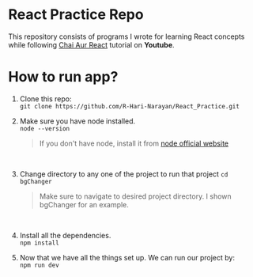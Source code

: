 # React Practice Repo

This repository consists of programs I wrote for learning React concepts while following [Chai Aur React](https://youtube.com/playlist?list=PLu71SKxNbfoDqgPchmvIsL4hTnJIrtige&si=KPO2-8IDZ-_ao7E0) tutorial on **Youtube**.


# How to run app?

1. Clone this repo:<br>
    ```git clone https://github.com/R-Hari-Narayan/React_Practice.git```
    <br>

2. Make sure you have node installed.<br>
    ```node --version```
	> If you don't have node, install it from [node official website](https://nodejs.org/en)
    <br>

3. Change directory to any one of the project to run that project
    ```cd bgChanger```
    > Make sure to navigate to desired project directory. I shown bgChanger for an example.
    <br>

4. Install all the dependencies.<br>
    ```npm install```
    <br>

5. Now that we have all the things set up. We can run our project by:<br>
    ```npm run dev```
    <br>